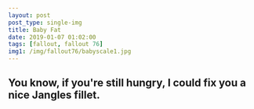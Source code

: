 ```yaml
---
layout: post
post_type: single-img
title: Baby Fat
date: 2019-01-07 01:02:00
tags: [fallout, fallout 76]
img1: /img/fallout76/babyscale1.jpg
---
```

## You know, if you're still hungry, I could fix you a nice Jangles fillet.
